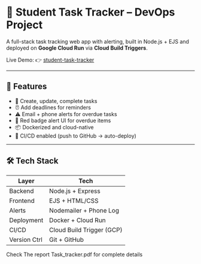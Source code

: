 # 🧠 Student Task Tracker – DevOps Project

A full-stack task tracking web app with alerting, built in Node.js + EJS and deployed on **Google Cloud Run** via **Cloud Build Triggers**.

Live Demo: 👉 [student-task-tracker](https://student-task-tracker-463924798938.us-central1.run.app/)

---

## 🚀 Features

- 📝 Create, update, complete tasks
- ⏰ Add deadlines for reminders
- ⚠️ Email + phone alerts for overdue tasks
- 🔴 Red badge alert UI for overdue items
- 📦 Dockerized and cloud-native
- 🔁 CI/CD enabled (push to GitHub → auto-deploy)

---

## 🛠️ Tech Stack

| Layer         | Tech                     |
|---------------|--------------------------|
| Backend       | Node.js + Express        |
| Frontend      | EJS + HTML/CSS           |
| Alerts        | Nodemailer + Phone Log   |
| Deployment    | Docker + Cloud Run       |
| CI/CD         | Cloud Build Trigger (GCP)|
| Version Ctrl  | Git + GitHub             |


Check The report Task_tracker.pdf for complete details


